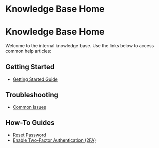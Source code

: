 # Knowledge Base Home
# Knowledge Base Home

Welcome to the internal knowledge base. Use the links below to access common help articles:

## Getting Started
- [Getting Started Guide](getting-started/index.md)

## Troubleshooting
- [Common Issues](troubleshooting/index.md)

## How-To Guides
- [Reset Password](how-to/reset-password.md)
- [Enable Two-Factor Authentication (2FA)](how-to/enable-2fa.md)
